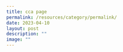 ```yaml
---
title: cca page
permalink: /resources/category/permalink/
date: 2023-04-10
layout: post
description: ""
image: ""
---
```

